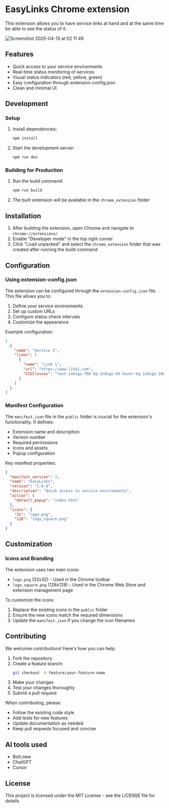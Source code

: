 # EasyLinks Chrome extension

This extension allows you to have service links at hand and at the same time be able to see the status of it.

![Screenshot 2025-04-13 at 02 11 49](https://github.com/user-attachments/assets/1865f639-c526-407b-bcf0-da3669c2a761)

## Features

- Quick access to your service environments
- Real-time status monitoring of services
- Visual status indicators (red, yellow, green)
- Easy configuration through extension-config.json
- Clean and minimal UI

## Development

### Setup

1. Install dependencies:

   ```bash
   npm install
   ```

2. Start the development server:
   ```bash
   npm run dev
   ```

### Building for Production

1. Run the build command:

   ```bash
   npm run build
   ```

2. The built extension will be available in the `chrome_extension` folder

## Installation

1. After building the extension, open Chrome and navigate to `chrome://extensions/`
2. Enable "Developer mode" in the top right corner
3. Click "Load unpacked" and select the `chrome_extension` folder that was created after running the build command

## Configuration

### Using extension-config.json

The extension can be configured through the `extension-config.json` file. This file allows you to:

1. Define your service environments
2. Set up custom URLs
3. Configure status check intervals
4. Customize the appearance

Example configuration:

```json
[
  {
    "name": "Service 1",
    "links": [
      {
        "name": "Link 1",
        "url": "https://www.link1.com",
        "CSSClasses": "text-indigo-700 bg-indigo-50 hover:bg-indigo-100 transition-colors"
      }
    ]
  }
]
```

### Manifest Configuration

The `manifest.json` file in the `public` folder is crucial for the extension's functionality. It defines:

- Extension name and description
- Version number
- Required permissions
- Icons and assets
- Popup configuration

Key manifest properties:

```json
{
  "manifest_version": 3,
  "name": "EasyLinks",
  "version": "1.0.0",
  "description": "Quick access to service environments",
  "action": {
    "default_popup": "index.html"
  },
  "icons": {
    "32": "logo.png",
    "128": "logo_square.png"
  }
}
```

## Customization

### Icons and Branding

The extension uses two main icons:

- `logo.png` (32x32) - Used in the Chrome toolbar
- `logo_square.png` (128x128) - Used in the Chrome Web Store and extension management page

To customize the icons:

1. Replace the existing icons in the `public` folder
2. Ensure the new icons match the required dimensions
3. Update the `manifest.json` if you change the icon filenames

## Contributing

We welcome contributions! Here's how you can help:

1. Fork the repository
2. Create a feature branch:
   ```bash
   git checkout -b feature/your-feature-name
   ```
3. Make your changes
4. Test your changes thoroughly
5. Submit a pull request

When contributing, please:

- Follow the existing code style
- Add tests for new features
- Update documentation as needed
- Keep pull requests focused and concise

## AI tools used
- Bolt.new
- ChatGPT
- Cursor

## License

This project is licensed under the MIT License - see the LICENSE file for details.
